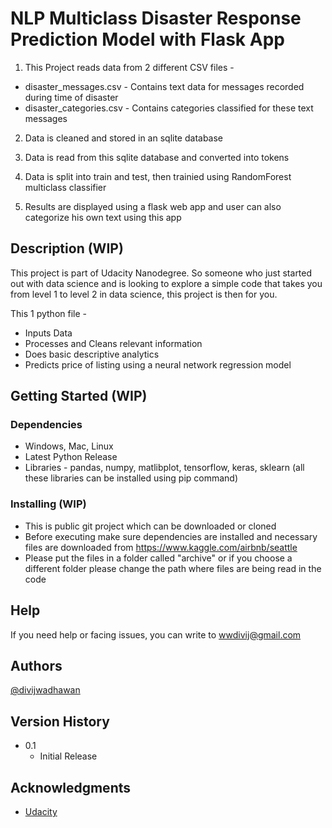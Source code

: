 # NLP Multiclass Disaster Response Prediction Model with Flask App

1. This Project reads data from 2 different CSV files -
* disaster_messages.csv - Contains text data for messages recorded during time of disaster
* disaster_categories.csv - Contains categories classified for these text messages

2. Data is cleaned and stored in an sqlite database

3. Data is read from this sqlite database and converted into tokens

4. Data is split into train and test, then trainied using RandomForest multiclass classifier

5. Results are displayed using a flask web app and user can also categorize his own text using this app

## Description (WIP)

This project is part of Udacity Nanodegree. So someone who just started out with data science and is looking to explore a simple code that takes you from level 1 to level 2 in data science, this project is then for you.

This 1 python file -
* Inputs Data
* Processes and Cleans relevant information
* Does basic descriptive analytics
* Predicts price of listing using a neural network regression model

## Getting Started (WIP)

### Dependencies

* Windows, Mac, Linux
* Latest Python Release
* Libraries - pandas, numpy, matlibplot, tensorflow, keras, sklearn (all these libraries can be installed using pip command)

### Installing (WIP)

* This is public git project which can be downloaded or cloned
* Before executing make sure dependencies are installed and necessary files are downloaded from https://www.kaggle.com/airbnb/seattle
* Please put the files in a folder called "archive" or if you choose a different folder please change the path where files are being read in the code

## Help

If you need help or facing issues, you can write to wwdivij@gmail.com

## Authors

[@divijwadhawan](https://linkedin.com/in/divijwadhawan/)

## Version History

* 0.1
    * Initial Release

## Acknowledgments

* [Udacity](https://classroom.udacity.com/)
